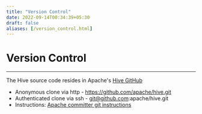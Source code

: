 ```yaml
---
title: "Version Control"
date: 2022-09-14T00:34:39+05:30
draft: false
aliases: [/version_control.html]
---
```


<!---
  Licensed to the Apache Software Foundation (ASF) under one
  or more contributor license agreements.  See the NOTICE file
  distributed with this work for additional information
  regarding copyright ownership.  The ASF licenses this file
  to you under the Apache License, Version 2.0 (the
  "License"); you may not use this file except in compliance
  with the License.  You may obtain a copy of the License at

  http://www.apache.org/licenses/LICENSE-2.0

  Unless required by applicable law or agreed to in writing,
  software distributed under the License is distributed on an
  "AS IS" BASIS, WITHOUT WARRANTIES OR CONDITIONS OF ANY
  KIND, either express or implied.  See the License for the
  specific language governing permissions and limitations
  under the License. -->

# Version Control
---

The Hive source code resides in Apache's [Hive GitHub](https://github.com/apache/hive)

* Anonymous clone via http - <https://github.com/apache/hive.git>
* Authenticated clone via ssh - git@github.com:apache/hive.git
* Instructions: [Apache committer git instructions](https://git.apache.org/)
